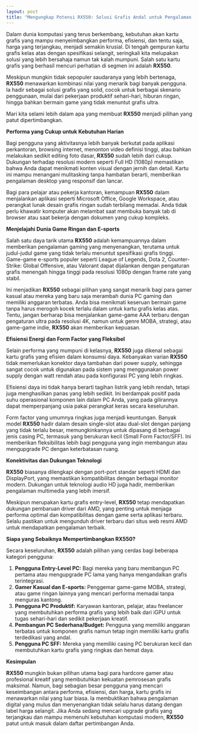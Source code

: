 ```yaml
---
layout: post
title: "Mengungkap Potensi RX550: Solusi Grafis Andal untuk Pengalaman Digital Anda"
---
```


Dalam dunia komputasi yang terus berkembang, kebutuhan akan kartu grafis yang mampu menyeimbangkan performa, efisiensi, dan tentu saja, harga yang terjangkau, menjadi semakin krusial. Di tengah gempuran kartu grafis kelas atas dengan spesifikasi selangit, seringkali kita melupakan solusi yang lebih bersahaja namun tak kalah mumpuni. Salah satu kartu grafis yang berhasil mencuri perhatian di segmen ini adalah **RX550**.

Meskipun mungkin tidak sepopuler saudaranya yang lebih bertenaga, **RX550** menawarkan kombinasi nilai yang menarik bagi banyak pengguna. Ia hadir sebagai solusi grafis yang solid, cocok untuk berbagai skenario penggunaan, mulai dari pekerjaan produktif sehari-hari, hiburan ringan, hingga bahkan bermain game yang tidak menuntut grafis ultra.

Mari kita selami lebih dalam apa yang membuat **RX550** menjadi pilihan yang patut dipertimbangkan.

**Performa yang Cukup untuk Kebutuhan Harian**

Bagi pengguna yang aktivitasnya lebih banyak berkutat pada aplikasi perkantoran, browsing internet, menonton video definisi tinggi, atau bahkan melakukan sedikit editing foto dasar, **RX550** sudah lebih dari cukup. Dukungan terhadap resolusi modern seperti Full HD (1080p) memastikan bahwa Anda dapat menikmati konten visual dengan jernih dan detail. Kartu ini mampu menangani mulitasking tanpa hambatan berarti, memberikan pengalaman desktop yang responsif dan lancar.

Bagi para pelajar atau pekerja kantoran, kemampuan **RX550** dalam menjalankan aplikasi seperti Microsoft Office, Google Workspace, atau perangkat lunak desain grafis ringan sudah terbilang memadai. Anda tidak perlu khawatir komputer akan melambat saat membuka banyak tab di browser atau saat bekerja dengan dokumen yang cukup kompleks.

**Menjelajahi Dunia Game Ringan dan E-sports**

Salah satu daya tarik utama **RX550** adalah kemampuannya dalam memberikan pengalaman gaming yang menyenangkan, terutama untuk judul-judul game yang tidak terlalu menuntut spesifikasi grafis tinggi. Game-game e-sports populer seperti League of Legends, Dota 2, Counter-Strike: Global Offensive, atau Valorant dapat dijalankan dengan pengaturan grafis menengah hingga tinggi pada resolusi 1080p dengan frame rate yang stabil.

Ini menjadikan **RX550** sebagai pilihan yang sangat menarik bagi para gamer kasual atau mereka yang baru saja merambah dunia PC gaming dan memiliki anggaran terbatas. Anda bisa menikmati keseruan bermain game tanpa harus merogoh kocek terlalu dalam untuk kartu grafis kelas atas. Tentu, jangan berharap bisa menjalankan game-game AAA terbaru dengan pengaturan ultra pada resolusi 4K, namun untuk genre MOBA, strategi, atau game-game indie, **RX550** akan memberikan kepuasan.

**Efisiensi Energi dan Form Factor yang Fleksibel**

Selain performa yang mumpuni di kelasnya, **RX550** juga dikenal sebagai kartu grafis yang efisien dalam konsumsi daya. Kebanyakan varian **RX550** tidak memerlukan konektor daya tambahan dari power supply, sehingga sangat cocok untuk digunakan pada sistem yang menggunakan power supply dengan watt rendah atau pada konfigurasi PC yang lebih ringkas.

Efisiensi daya ini tidak hanya berarti tagihan listrik yang lebih rendah, tetapi juga menghasilkan panas yang lebih sedikit. Ini berdampak positif pada suhu operasional komponen lain dalam PC Anda, yang pada gilirannya dapat memperpanjang usia pakai perangkat keras secara keseluruhan.

Form factor yang umumnya ringkas juga menjadi keuntungan. Banyak model **RX550** hadir dalam desain single-slot atau dual-slot dengan panjang yang tidak terlalu besar, memungkinkannya untuk dipasang di berbagai jenis casing PC, termasuk yang berukuran kecil (Small Form Factor/SFF). Ini memberikan fleksibilitas lebih bagi pengguna yang ingin membangun atau mengupgrade PC dengan keterbatasan ruang.

**Konektivitas dan Dukungan Teknologi**

**RX550** biasanya dilengkapi dengan port-port standar seperti HDMI dan DisplayPort, yang memastikan kompatibilitas dengan berbagai monitor modern. Dukungan untuk teknologi audio HD juga hadir, memberikan pengalaman multimedia yang lebih imersif.

Meskipun merupakan kartu grafis entry-level, **RX550** tetap mendapatkan dukungan pembaruan driver dari AMD, yang penting untuk menjaga performa optimal dan kompatibilitas dengan game serta aplikasi terbaru. Selalu pastikan untuk mengunduh driver terbaru dari situs web resmi AMD untuk mendapatkan pengalaman terbaik.

**Siapa yang Sebaiknya Mempertimbangkan RX550?**

Secara keseluruhan, **RX550** adalah pilihan yang cerdas bagi beberapa kategori pengguna:

1.  **Pengguna Entry-Level PC:** Bagi mereka yang baru membangun PC pertama atau mengupgrade PC lama yang hanya mengandalkan grafis terintegrasi.
2.  **Gamer Kasual dan E-sports:** Penggemar game-game MOBA, strategi, atau game ringan lainnya yang mencari performa memadai tanpa menguras kantong.
3.  **Pengguna PC Produktif:** Karyawan kantoran, pelajar, atau freelancer yang membutuhkan performa grafis yang lebih baik dari iGPU untuk tugas sehari-hari dan sedikit pekerjaan kreatif.
4.  **Pembangun PC Sederhana/Budget:** Pengguna yang memiliki anggaran terbatas untuk komponen grafis namun tetap ingin memiliki kartu grafis terdedikasi yang andal.
5.  **Pengguna PC SFF:** Mereka yang memiliki casing PC berukuran kecil dan membutuhkan kartu grafis yang ringkas dan hemat daya.

**Kesimpulan**

**RX550** mungkin bukan pilihan utama bagi para hardcore gamer atau profesional kreatif yang membutuhkan kekuatan pemrosesan grafis maksimal. Namun, bagi sebagian besar pengguna yang mencari keseimbangan antara performa, efisiensi, dan harga, kartu grafis ini menawarkan nilai yang luar biasa. Ia membuktikan bahwa pengalaman digital yang mulus dan menyenangkan tidak selalu harus datang dengan label harga selangit. Jika Anda sedang mencari upgrade grafis yang terjangkau dan mampu memenuhi kebutuhan komputasi modern, **RX550** patut untuk masuk dalam daftar pertimbangan Anda.
